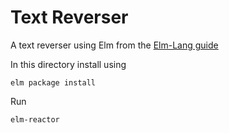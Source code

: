 # Text Reverser

A text reverser using Elm from the [Elm-Lang guide](https://guide.elm-lang.org/architecture/user_input/text_fields.html)

In this directory install using
```
elm package install
```

Run
```
elm-reactor
```